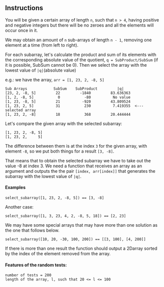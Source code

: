 ## Instructions

You will be given a certain array of length `n`, such that `n > 4`, having 
positive and negative integers but there will be no zeroes and all the elements 
will occur once in it.

We may obtain an amount of `n` sub-arrays of length `n - 1`, removing one 
element at a time (from left to right).

For each subarray, let's calculate the product and sum of its elements with the 
corresponding absolute value of the quotient, `q = SubProduct/SubSum` (if it is 
possible, SubSum cannot be 0). Then we select the array with the lowest value 
of `|q|`(absolute value)

e.g.: we have the array, `arr = [1, 23, 2, -8, 5]`

```
Sub Arrays            SubSum    SubProduct         |q|
[23, 2, -8, 5]         22         -1840         83.636363
[1, 2, -8, 5]           0           -80          No value
[1, 23, -8, 5]         21          -920         43.809524
[1, 23, 2, 5]          31           230          7.419355  <--- selected array
[1, 23, 2, -8]         18           368         20.444444
```

Let's compare the given array with the selected subarray:

```
[1, 23, 2, -8, 5]
[1, 23, 2,     5]
```

The difference between them is at the index `3` for the given array, with 
element `-8`, so we put both things for a result `[3, -8]`.

That means that to obtain the selected subarray we have to take out the value 
-8 at index 3. We need a function that receives an array as an argument and 
outputs the the pair `[index, arr[index]]` that generates the subarray with the 
lowest value of `|q|`.

#### Examples

```
select_subarray([1, 23, 2, -8, 5]) == [3, -8]
```

Another case:

```
select_subarray([1, 3, 23, 4, 2, -8, 5, 18]) == [2, 23]
```

We may have some special arrays that may have more than one solution as the one 
that follows below.

```
select_subarray([10, 20, -30, 100, 200]) == [[3, 100], [4, 200]]
```

If there is more than one result the function should output a 2Darray sorted by 
the index of the element removed from the array.

#### Features of the random tests:

```
number of tests = 200
length of the array, l, such that 20 <= l <= 100
```